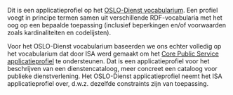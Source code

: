 Dit is een applicatieprofiel op het [OSLO-Dienst vocabularium](https://data.vlaanderen.be/ns/dienst).
Een profiel voegt in principe termen samen uit verschillende RDF-vocabularia met het oog op een bepaalde toepassing 
(inclusief beperkingen en/of voorwaarden zoals kardinaliteiten en codelijsten). 

Voor het OSLO-Dienst vocabularium baseerden we ons echter volledig op het vocabularium dat door ISA werd gemaakt om het 
[Core Public Service applicatieprofiel](https://joinup.ec.europa.eu/release/core-public-service-vocabulary-application-profile-v20) te ondersteunen. Dat is een applicatieprofiel voor het beschrijven van een 
dienstencataloog, meer concreet een cataloog voor publieke dienstverlening. Het OSLO-Dienst applicatieprofiel neemt het 
ISA applicatieprofiel over, d.w.z. dezelfde constraints zijn van toepassing.
